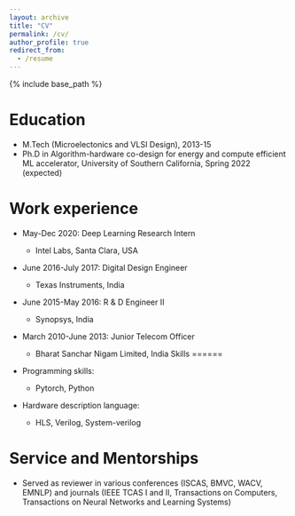 ```yaml
---
layout: archive
title: "CV"
permalink: /cv/
author_profile: true
redirect_from:
  - /resume
---
```


{% include base_path %}

Education
======
* M.Tech (Microelectonics and VLSI Design), 2013-15
* Ph.D in Algorithm-hardware co-design for energy and compute efficient ML accelerator, University of Southern California, Spring 2022 (expected)

Work experience
======
* May-Dec 2020: Deep Learning Research Intern
  * Intel Labs, Santa Clara, USA
  
* June 2016-July 2017: Digital Design Engineer
  * Texas Instruments, India

* June 2015-May 2016: R & D Engineer II
  * Synopsys, India

* March 2010-June 2013: Junior Telecom Officer
  * Bharat Sanchar Nigam Limited, India
Skills
======
* Programming skills:
  * Pytorch, Python
* Hardware description language:
  * HLS, Verilog, System-verilog
  
Service and Mentorships
======
* Served as reviewer in various conferences (ISCAS, BMVC, WACV, EMNLP) and journals (IEEE TCAS I and II, Transactions on Computers, Transactions on Neural Networks and Learning Systems)
